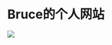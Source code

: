 #  Bruce的个人网站
[![](https://travis-ci.org/2432001677/2432001677.github.io.svg?branch=master)](https://travis-ci.org/2432001677/2432001677.github.io)
